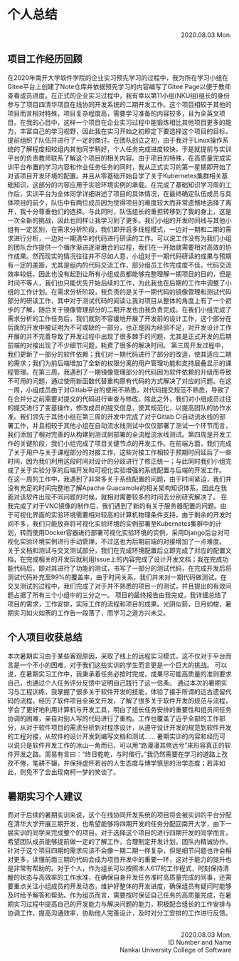 # 个人总结
<p align="right">
2020.08.03 Mon.
</p>

## 项目工作经历回顾
在2020年南开大学软件学院的企业实习预先学习的过程中，我为所在学习小组在Gitee平台上创建了Note仓库并依据预先学习的内容编写了Gitee Page以便于教师查看成员进度。在正式的企业实习过程中，我有幸以第11小组(NKU组)组长的身份参与了项目四清华项目在线协同开发系统的二期开发工作。这个项目相较于其他的项目而言相对特殊，项目复杂程度高，需要学习准备的内容较多，且为全英文项目。在我的心目中，这样一个项目在企业实习过程中能锻炼相比其他项目更多的能力，丰富自己的学习视野，因此我在实习开始之初即定下要选择这个项目的目标，提前组织了队伍并进行了一定的商讨。在团队创立之初，由于我对于Linux操作系统的了解程度相较组内其他同学稍好，个人任务完成进度较快，于是就提前与实训平台的负责教师联系了解这个项目的相关内容。由于项目的特殊，在高质量完成实训平台布置的学习内容和作业任务任务的同时，我从正式实习的第一星期即开始了对该项目开发环境的配置。并且从零基础开始自学了关于Kubernetes集群相关基础知识，这部分的内容应用于实验环境实例的承载。在完成了基础知识学习周的工作后，实训平台为全体同学详细讲述了项目的具体情况，在最终确定队伍成员与具体项目的前夕，队伍中有两位成员因为觉得项目的难度较大而非常遗憾地选择了离开，我十分尊重他们的选择。与此同时，队伍组长的重担转移到了我的身上，这是一次全新的挑战，因此也同样让我学习到了更多。我们小组的开发时间线与其他小组有一定区别，在需求分析阶段，我们即开启多线程模式，一边对一期和二期的需求进行分析，一边对一期清华的代码进行研读的工作。可以说工作没有为我们小组的团队合作提供一个循序渐进逐渐磨合的过程，我们在一开始就需要相对高效的协作成果。然而现实的情况往往并不尽如人意，小组对于一期代码研读的成果与预期有一定的差距，尤其是组内的代码交流工作，部分组员工作完成度不佳，代码交流效率较低，因此也没有起到让所有小组成员都能够完整理解一期项目的目的，但是时间不等人，我们也只能优先开始后续的工作，为此我也在后期的工作中调整了小组的工作计划。在需求分析阶段，我负责的是关于一期代码的镜像管理和测试代码部分的研读工作，其中对于测试代码的阅读让我对项目从整体的角度上有了一个初步的了解，随后关于镜像管理部分的二期开发也由我负责完成。在我们小组完成了需求分析的工作任务后，我们就刻不容缓地开展了开发前的设计工作，这个部分在后面的开发中被证明为不可或缺的一部分，也正是因为经验不足，对开发设计工作开展的并不完善导致了开发过程中出现了很多棘手的问题，尤其是正式开发的后期前端的对接出现了不少细节问题，耗费了很多的解决时间。
第三周开发过程中，我们更新了一部分的软件依赖；我们对一期代码进行了部分的改造，使其适应二期的需求；我们为前后端增加了全新的权限分离的用户管理功能和支持层叠显示的课程管理。在第三周，我遇到了一期镜像管理部分的代码因为软件依赖的升级而导致不可用的问题，通过使用新函数代替重构原有代码的方式解决了对应的问题。在这一周，小组成员由于对Gitlab平台的使用不熟悉，对代码提交规范不熟悉，导致了在合并分之前需要对提交的代码进行审查与修改。除此之外，我们对小组成员过往的提交进行了变基操作，修改成员的提交信息，使其规范化，以提高团队的协作水准。我们领先于其他小组在第三周的开发中完成了对于Gitlab CI自动流水线的部署工作，并且相较于其他小组在自动流水线测试中仅仅部署了测试一个环节而言，我们添加了相对完善的从构建到测试到部署的全流程流水线测试。第四周是开发工作的关键阶段，我们小组完成了项目关键节点的开发工作。在前端方面，我们完成了关于用户与关于课程部分的对接工作，这些对接工作相较于预期时间延后了一些时间，因为我们利用这段时间对设计的分歧进行了修正统一；与此同时我们小组完成了关于实验分享的后端开发和可视化实验增强的系统配置与后端的开发工作。
在这一周的工作中，我遇到了非常多关于系统配置的问题，由于时间紧迫，我们并没有充足的时间完整地了解Apache Guacamole的相关架构知识体系，因此在我面对该软件出现不同问题的时候，就相对需要较多的时间去分别研究解决了。
在我完成了对于VNC镜像的制作后，我们遇到了新的有关于服务器配置的问题。由于可视化界面的实验环境需要相对较高的计算机物理条件支持，由于剩余的开发时间不多，我们只能放弃将可视化实验环境的实例部署至Kubernetes集群中的计划，转而使用Docker容器进行部署可视化实验环境的实例，采用Django后台对可视化实验环境实例进行手动管理，不过这也为后期前端的对接增加了一点难度。
关于文档和测试与交叉测试部分，我们在完成环境配置后立即完成了对应的配置文档，在完成相关的开发后就利用Issue上的内容完成了设计开发文档；我在完成功能代码后，即对其进行了功能的测试，书写了一部分的测试代码，在完成开发后将测试代码补充至99%的覆盖率，由于时间关系，我们并未对一期代码做测试。在交叉测试的过程中，我们完成了对于并不熟悉的项目一的测试，并且提出的有效问题占据了所有三个小组中的三分之一。
项目的最终报告由我完成，我详细总结了项目的需求，工作安排，实际工作的流程和项目的成果。光阴似箭，日月如梭，暑期实习如火如荼的工作告一段落了，而学习之道方兴未艾。

## 个人项目收获总结
本次暑期实习由于某些客观原因，采取了线上的远程实习模式，这不仅对于平台而言是一个不小的困难，对于我们这些实训的学生而言更是一个巨大的挑战。
可以说，在暑期实习工作中，我秉承着任务必按时完成，成果尽可能高质量的准则要求自己，也通过个人任务评分反馈中证明自己践行了这一信条。
通过本次的暑期实习与工程训练，我掌握了很多关于软件开发的技能，体验了接手所谓的远古遗留代码的流程，经历了软件项目全英文开发，了解了很多关于软件开发的规范与流程，学会了更好地利用计算机与开发工具，明白了组长任务安排的重要性和组员间任务协调的困难，亲自对别人写的代码进行了重构。工作也覆盖了近乎全部的工作部分，从对于软件项目的需求分析到对程序设计，从遵守设计开发的规范到软件开发的工程对接，从软件的设计开发到编写文档和测试……
暑期实训的内容和经历可以说只是软件开发工作的冰山一角而已，可以用“路漫漫其修远兮”来形容真正的软件开发之路。周易有言曰：“终日乾乾，与时偕行。”我仍然需要在学习的道路上孜孜不倦，笔耕不辍，并保持虚怀若谷的人生态度与博学慎思的治学态度；若非如此，则免不了会出现南柯一梦的笑谈了。

## 暑期实习个人建议
而对于后续的暑期实训来说，这个在线协同开发系统的项目将会被实训的平台分配在清华大学开展三期开发，也希望能够将四期开发的任务分配回南开大学，由下一届实训的同学来完成整个的项目。对于选择这个项目的进行四期开发的同学而言，希望团队成员能够提前做一定的了解工作，合理制定开发计划，团队内精诚协作。针对于这个项目四期的需求应该不会像一期二期一样复杂，但是细节问题也许会相对更多，读懂前面三期的代码会成为项目开发中的重要一环，这对于能力的提升也是非常有帮助的。对于个人，作为组长可以按照本人617的工作程式，时刻保持清醒的状态与高效率的工作水准，在确保自身开发任务准时高质量完成的同事，还需要重点关注小组成员的开发动态，维护好整体的开发进度，确保组员有疑问时能够及时给予解答和帮助。作为组员而言，需要按时保证自己任务的高质量完成，在暑期实习过程中提高自己的开发能力与解决问题的能力，积极配合组长的工作安排与协调工作，提高沟通效率，协助他人完善设计，及时对分工安排的工作进行反馈。

<p align="right">
<br/>
2020.08.03 Mon.
<br/>
ID Number and Name
<br/>
Nankai University College of Software
<br/>
</p>
